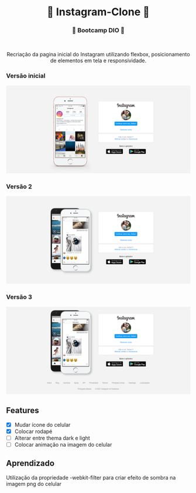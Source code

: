 <h1 align="center"> 🚧 Instagram-Clone 🚧</h1> 

<h3 align="center"> 🚀 Bootcamp DIO 🚀 </h3> <br>

<p align="center"> Recriação da pagina inicial do Instagram utilizando flexbox, posicionamento de elementos em tela e responsividade. <p>

<h3> Versão inicial </h3>

![Screenshot](picture-app.png)

<h3> Versão 2 </h3>

![Screenshot](picture-app-v1.png)

<h3> Versão 3 </h3>

![Screenshot](picture-app-v2.png)

<h2>Features</h2>

- [x] Mudar ícone do celular
- [x] Colocar rodapé
- [ ] Alterar entre thema dark e light
- [ ] Colocar animação na imagem do celular

<h2>Aprendizado</h2>

<p>Utilização da propriedade -webkit-filter para criar efeito de sombra na imagem png do celular</p>

